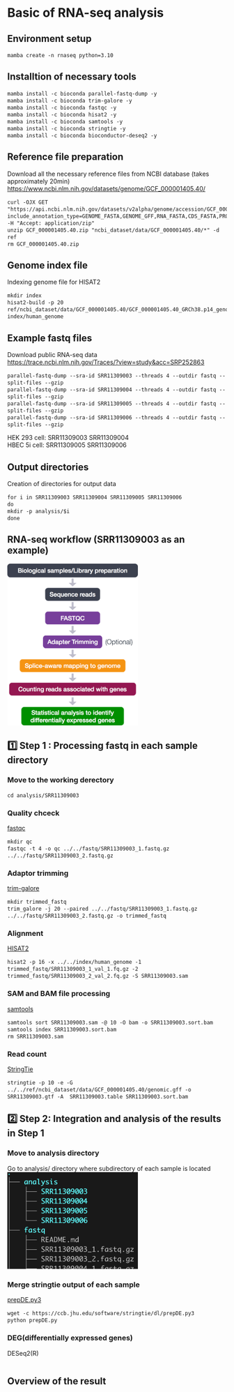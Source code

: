 # Basic of RNA-seq analysis

## Environment setup
```
mamba create -n rnaseq python=3.10
```

## Installtion of necessary tools
```
mamba install -c bioconda parallel-fastq-dump -y
mamba install -c bioconda trim-galore -y
mamba install -c bioconda fastqc -y
mamba install -c bioconda hisat2 -y
mamba install -c bioconda samtools -y
mamba install -c bioconda stringtie -y
mamba install -c bioconda bioconductor-deseq2 -y
```

## Reference file preparation
Download all the necessary reference files from NCBI database (takes approximately 20min)
https://www.ncbi.nlm.nih.gov/datasets/genome/GCF_000001405.40/
```
curl -OJX GET "https://api.ncbi.nlm.nih.gov/datasets/v2alpha/genome/accession/GCF_000001405.40/download?include_annotation_type=GENOME_FASTA,GENOME_GFF,RNA_FASTA,CDS_FASTA,PROT_FASTA,SEQUENCE_REPORT&filename=GCF_000001405.40.zip" -H "Accept: application/zip"
unzip GCF_000001405.40.zip "ncbi_dataset/data/GCF_000001405.40/*" -d ref
rm GCF_000001405.40.zip
```

## Genome index file
Indexing genome file for HISAT2
```
mkdir index
hisat2-build -p 20 ref/ncbi_dataset/data/GCF_000001405.40/GCF_000001405.40_GRCh38.p14_genomic.fna index/human_genome
```

## Example fastq files
Download public RNA-seq data  
https://trace.ncbi.nlm.nih.gov/Traces/?view=study&acc=SRP252863  
```
parallel-fastq-dump --sra-id SRR11309003 --threads 4 --outdir fastq --split-files --gzip
parallel-fastq-dump --sra-id SRR11309004 --threads 4 --outdir fastq --split-files --gzip
parallel-fastq-dump --sra-id SRR11309005 --threads 4 --outdir fastq --split-files --gzip
parallel-fastq-dump --sra-id SRR11309006 --threads 4 --outdir fastq --split-files --gzip
```
HEK 293 cell: SRR11309003 SRR11309004  
HBEC 5i cell: SRR11309005 SRR11309006  

## Output directories  
Creation of directories for output data
```
for i in SRR11309003 SRR11309004 SRR11309005 SRR11309006
do
mkdir -p analysis/$i
done
```

## RNA-seq workflow (SRR11309003 as an example)
<img src="fig/RNAseqWorkflow.png" width='300'>

## 1️⃣ Step 1 : Processing fastq in each sample directory
### Move to the working derectory
```
cd analysis/SRR11309003
```

### Quality chceck
[fastqc](https://www.bioinformatics.babraham.ac.uk/projects/fastqc/)  
```
mkdir qc
fastqc -t 4 -o qc ../../fastq/SRR11309003_1.fastq.gz ../../fastq/SRR11309003_2.fastq.gz
```

### Adaptor trimming
[trim-galore](https://github.com/FelixKrueger/TrimGalore/blob/master/Docs/Trim_Galore_User_Guide.md)
```
mkdir trimmed_fastq
trim_galore -j 20 --paired ../../fastq/SRR11309003_1.fastq.gz ../../fastq/SRR11309003_2.fastq.gz -o trimmed_fastq
```

### Alignment
[HISAT2](https://daehwankimlab.github.io/hisat2/manual/)  
```
hisat2 -p 16 -x ../../index/human_genome -1 trimmed_fastq/SRR11309003_1_val_1.fq.gz -2 trimmed_fastq/SRR11309003_2_val_2.fq.gz -S SRR11309003.sam 
```

### SAM and BAM file processing
[samtools](https://www.htslib.org/doc/samtools.html)
```
samtools sort SRR11309003.sam -@ 10 -O bam -o SRR11309003.sort.bam 
samtools index SRR11309003.sort.bam
rm SRR11309003.sam
```

### Read count
[StringTie](https://ccb.jhu.edu/software/stringtie/index.shtml?t=manual)
```
stringtie -p 10 -e -G ../../ref/ncbi_dataset/data/GCF_000001405.40/genomic.gff -o SRR11309003.gtf -A  SRR11309003.table SRR11309003.sort.bam
```

## 2️⃣ Step 2: Integration and analysis of the results in Step 1

### Move to analysis directory
Go to analysis/ directory where subdirectory of each sample is located  
<img src="fig/tree.png" width='300'>

### Merge stringtie output of each sample
[prepDE.py3](https://ccb.jhu.edu/software/stringtie/index.shtml?t=manual#deseq)
```
wget -c https://ccb.jhu.edu/software/stringtie/dl/prepDE.py3
python prepDE.py
```

### DEG(differentially expressed genes)
DESeq2(R)
```
```

## Overview of the result